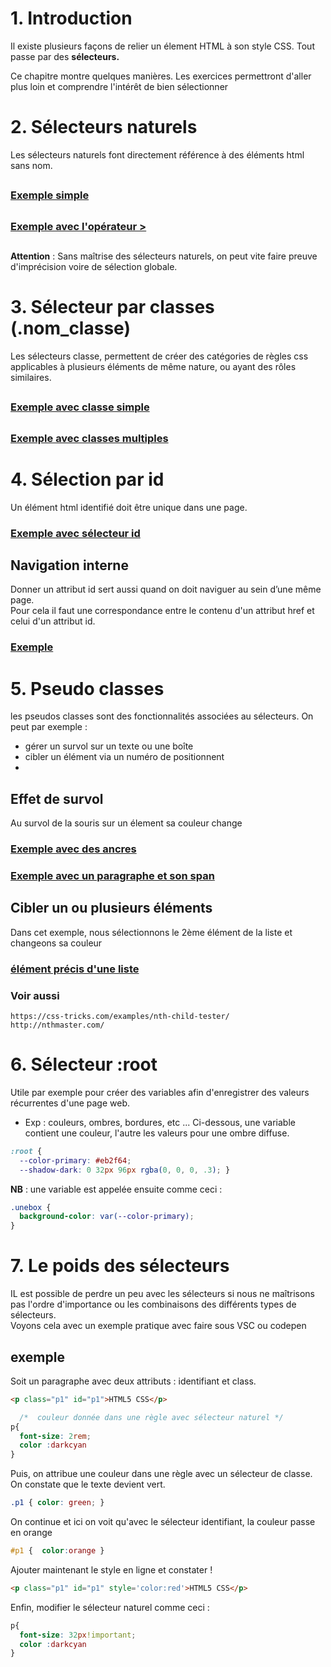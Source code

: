 # 1. Introduction
Il existe plusieurs façons de relier un élement HTML à son style CSS. Tout passe par des __sélecteurs.__


Ce chapitre montre quelques manières. Les exercices permettront d'aller plus loin et comprendre l'intérêt de bien sélectionner 

# 2. Sélecteurs naturels
Les sélecteurs naturels font directement référence à des éléments html sans nom.  
## 
### [Exemple simple](https://codepen.io/seasgit/pen/abGpJJL)
## 
### [Exemple avec l'opérateur >](https://codepen.io/seasgit/pen/WNJRpKr)

##
__Attention__ : Sans maîtrise des sélecteurs naturels, on peut vite faire preuve d'imprécision voire de sélection globale.

# 3. Sélecteur par classes (.nom_classe)
Les sélecteurs classe, permettent de créer des catégories de règles css applicables à plusieurs éléments de même nature, ou ayant des rôles similaires.    
## 
### [Exemple avec classe simple](https://codepen.io/seasgit/pen/YzLNVpK)
## 
### [Exemple avec classes multiples](https://codepen.io/seasgit/pen/wvjgdoo)

# 4. Sélection par id
Un élément html identifié doit être unique dans une page. 
### [Exemple avec sélecteur id](https://codepen.io/seasgit/pen/WNJRjdZ)
## 

## Navigation interne  
Donner un attribut id sert aussi quand on doit naviguer au sein d’une même page.     
Pour cela il faut une correspondance entre le contenu d'un attribut href et celui d'un attribut id. 

### [Exemple](https://codepen.io/seasgit/pen/RwyKVJa)
## 


# 5. Pseudo classes
les pseudos classes sont des fonctionnalités associées au sélecteurs. On peut par exemple : 
-  gérer un survol sur un texte ou une boîte
-  cibler un élément via un numéro de positionnent
- 
## Effet de survol
Au survol de la souris sur un élement sa couleur change 
### [Exemple avec des ancres](https://codepen.io/seasgit/pen/xxjdYzJ)
### [Exemple avec un paragraphe et son span](https://codepen.io/seasgit/pen/WNJjMmR)

## Cibler un ou plusieurs éléments
Dans cet exemple, nous sélectionnons le 2ème élément de la liste et changeons sa couleur
### [élément précis d'une liste](https://codepen.io/seasgit/pen/zYjwWOJ)

### Voir aussi
    https://css-tricks.com/examples/nth-child-tester/
    http://nthmaster.com/  


# 6. Sélecteur :root
Utile par exemple pour créer des variables afin d'enregistrer des valeurs récurrentes d'une page web.
- Exp : couleurs, ombres, bordures, etc ...
Ci-dessous, une variable contient une couleur, l'autre les valeurs pour une ombre diffuse.
```css
:root {
  --color-primary: #eb2f64;
  --shadow-dark: 0 32px 96px rgba(0, 0, 0, .3); }
```
__NB__  :  une variable est appelée ensuite comme ceci : 
```css
.unebox {
  background-color: var(--color-primary);
}
```

# 7. Le poids des sélecteurs
IL est possible de perdre un peu avec les sélecteurs si nous ne maîtrisons pas l'ordre d'importance ou les combinaisons
des différents types de sélecteurs.  
Voyons cela avec un exemple pratique avec faire sous VSC ou codepen 
##  exemple 
Soit un paragraphe avec deux attributs : identifiant et class.
```html
<p class="p1" id="p1">HTML5 CSS</p>
```

```css
  /*  couleur donnée dans une règle avec sélecteur naturel */
p{
  font-size: 2rem;
  color :darkcyan
}
```
Puis, on attribue une couleur dans une règle avec un sélecteur de classe.
On constate que le texte devient vert.

```css
.p1 { color: green; }
```
On continue et ici on voit qu'avec le sélecteur identifiant, la couleur passe en orange
```css
#p1 {  color:orange }
```
Ajouter maintenant le style en ligne et constater !
```html
<p class="p1" id="p1" style='color:red'>HTML5 CSS</p>
```
Enfin, modifier le sélecteur naturel comme ceci :
```css
p{
  font-size: 32px!important;
  color :darkcyan
}
```
